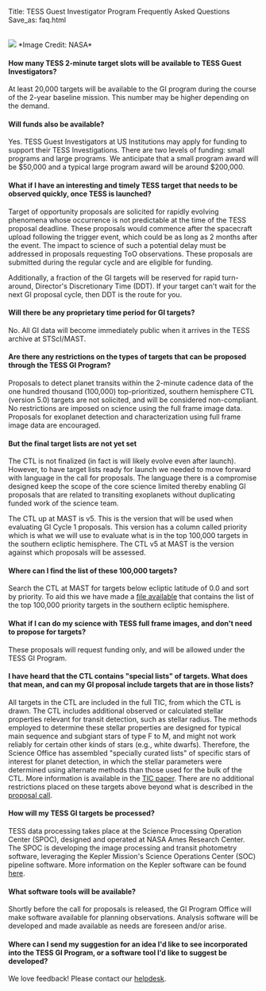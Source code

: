 Title: TESS Guest Investigator Program Frequently Asked Questions
Save_as: faq.html


<br/>
<img class="img-responsive" style="max-width:67%;" src="images/mission/exoplanetlots.jpg">
*Image Credit: NASA*
<br/>

#### **How many TESS 2-minute target slots will be available to TESS Guest Investigators?**

At least 20,000 targets will be available to the GI program during the course of the 2-year baseline mission. This number may be higher depending on the demand.

#### **Will funds also be available?**

Yes. TESS Guest Investigators at US Institutions may apply for funding to support their TESS Investigations. There are two levels of funding: small programs and large programs. We anticipate that a small program award will be $50,000 and a typical large program award will be around $200,000.

#### **What if I have an interesting and timely TESS target that needs to be observed quickly, once TESS is launched?**

Target of opportunity proposals are solicited for rapidly evolving phenomena whose occurrence is not predictable at the time of the TESS proposal deadline. These proposals would commence after the spacecraft upload following the trigger event, which could be as long as 2 months
after the event. The impact to science of such a potential delay must be addressed in
proposals requesting ToO observations. These proposals are submitted during the regular cycle and are eligible for funding.

Additionally, a fraction of the GI targets will be reserved for rapid turn-around, Director's Discretionary Time (DDT). If your target can't wait for the next GI proposal cycle, then DDT is the route for you.

#### **Will there be any proprietary time period for GI targets?**

 No. All GI data will become immediately public when it arrives in the TESS archive at STScI/MAST.

#### **Are there any restrictions on the types of targets that can be proposed through the TESS GI Program?**

Proposals to detect planet transits within the 2-minute cadence data of the one hundred thousand (100,000) top-prioritized, southern hemisphere CTL (version 5.0) targets are not solicited, and will be considered non-compliant. No restrictions are imposed on science using the full frame image data. Proposals for exoplanet detection and characterization using full frame image data are encouraged.

#### **But the final target lists are not yet set**
The CTL is not finalized (in fact is will likely evolve even after launch). However, to have target lists ready for launch we needed to move forward with language in the call for proposals. The language there is a compromise designed keep the scope of the core science limited thereby enabling GI proposals that are related to transiting exoplanets without duplicating funded work of the science team.

The CTL up at MAST is v5. This is the version that will be used when evaluating GI Cycle 1 proposals. This version has a column called priority which is what we will use to evaluate what is in the top 100,000 targets in the southern ecliptic hemisphere. The CTL  v5 at MAST is the version against which proposals will be assessed.

#### **Where can I find the list of these 100,000 targets?**
Search the CTL at MAST for targets below ecliptic latitude of 0.0 and sort by priority. To aid this we have made a [file available](data/core-science-targets.csv) that contains the list of the top 100,000 priority targets in the southern ecliptic hemisphere.

#### **What if I can do my science with TESS full frame images, and don't need to propose for targets?**

 These proposals will request funding only, and will be allowed under the TESS GI Program.

#### **I have heard that the CTL contains "special lists" of targets. What does that mean, and can my GI proposal include targets that are in those lists?**

All targets in the CTL are included in the full TIC, from which the CTL is drawn. The CTL includes additional observed or calculated stellar properties relevant for transit detection, such as stellar radius. The methods employed to determine these stellar properties are designed for typical main sequence and subgiant stars of type F to M, and might not work reliably for certain other kinds of stars (e.g., white dwarfs). Therefore, the Science Office has assembled "specially curated lists" of specific stars of interest for planet detection, in which the stellar parameters were determined using alternate methods than those used for the bulk of the CTL. More information is available in the [TIC paper](http://adsabs.harvard.edu/abs/2017arXiv170600495S). There are no additional restrictions placed on these targets above beyond what is described in the [proposal call](proposing-investigations.html).


#### **How will my TESS GI targets be processed?**

 TESS data processing takes place at the Science Processing Operation Center (SPOC), designed and operated at NASA Ames Research Center. The SPOC is developing the image processing and transit photometry software, leveraging the Kepler Mission's Science Operations Center (SOC) pipeline software. More information on the Kepler software can be found [here](http://kepler.nasa.gov/science/ForScientists/papersAndDocumentation/SOCpapers).

#### **What software tools will be available?**

 Shortly before the call for proposals is released, the GI Program Office will make software available for planning observations. Analysis software will be developed and made available as needs are foreseen and/or arise.

#### **Where can I send my suggestion for an idea I'd like to see incorporated into the TESS GI Program, or a software tool I'd like to suggest be developed?**

 We love feedback! Please contact our [helpdesk](https://heasarc.gsfc.nasa.gov/cgi-bin/Feedback).


 
